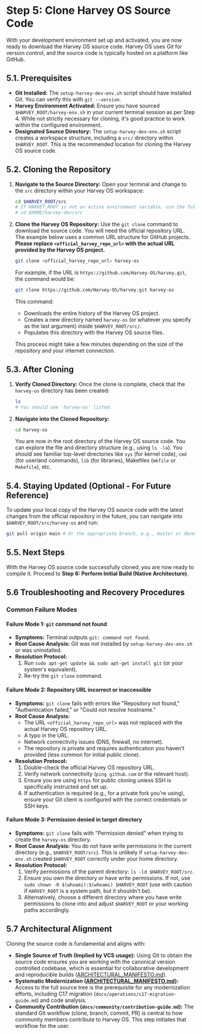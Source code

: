 # Step 5: Clone Harvey OS Source Code

With your development environment set up and activated, you are now ready to download the Harvey OS source code. Harvey OS uses Git for version control, and the source code is typically hosted on a platform like GitHub.

## 5.1. Prerequisites

*   **Git Installed:** The `setup-harvey-dev-env.sh` script should have installed Git. You can verify this with `git --version`.
*   **Harvey Environment Activated:** Ensure you have sourced `$HARVEY_ROOT/harvey-env.sh` in your current terminal session as per Step 4. While not strictly necessary for cloning, it's good practice to work within the configured environment.
*   **Designated Source Directory:** The `setup-harvey-dev-env.sh` script creates a workspace structure, including a `src/` directory within `$HARVEY_ROOT`. This is the recommended location for cloning the Harvey OS source code.

## 5.2. Cloning the Repository

1.  **Navigate to the Source Directory:**
    Open your terminal and change to the `src` directory within your Harvey OS workspace:
    ```bash
    cd $HARVEY_ROOT/src
    # If HARVEY_ROOT is not an active environment variable, use the full path:
    # cd $HOME/harvey-dev/src
    ```

2.  **Clone the Harvey OS Repository:**
    Use the `git clone` command to download the source code. You will need the official repository URL. The example below uses a common URL structure for GitHub projects. **Please replace `<official_harvey_repo_url>` with the actual URL provided by the Harvey OS project.**
    ```bash
    git clone <official_harvey_repo_url> harvey-os
    ```
    For example, if the URL is `https://github.com/Harvey-OS/harvey.git`, the command would be:
    ```bash
    git clone https://github.com/Harvey-OS/harvey.git harvey-os
    ```
    This command:
    *   Downloads the entire history of the Harvey OS project.
    *   Creates a new directory named `harvey-os` (or whatever you specify as the last argument) inside `$HARVEY_ROOT/src/`.
    *   Populates this directory with the Harvey OS source files.

    This process might take a few minutes depending on the size of the repository and your internet connection.

## 5.3. After Cloning

1.  **Verify Cloned Directory:**
    Once the clone is complete, check that the `harvey-os` directory has been created:
    ```bash
    ls
    # You should see 'harvey-os' listed.
    ```

2.  **Navigate into the Cloned Repository:**
    ```bash
    cd harvey-os
    ```
    You are now in the root directory of the Harvey OS source code. You can explore the file and directory structure (e.g., using `ls -la`). You should see familiar top-level directories like `sys` (for kernel code), `cmd` (for userland commands), `lib` (for libraries), Makefiles (`mkfile` or `Makefile`), etc.

## 5.4. Staying Updated (Optional - For Future Reference)

To update your local copy of the Harvey OS source code with the latest changes from the official repository in the future, you can navigate into `$HARVEY_ROOT/src/harvey-os` and run:
```bash
git pull origin main # Or the appropriate branch, e.g., master or develop
```

## 5.5. Next Steps

With the Harvey OS source code successfully cloned, you are now ready to compile it. Proceed to **Step 6: Perform Initial Build (Native Architecture)**.

## 5.6 Troubleshooting and Recovery Procedures

### Common Failure Modes

#### Failure Mode 1: `git` command not found
*   **Symptoms:** Terminal outputs `git: command not found`.
*   **Root Cause Analysis:** Git was not installed by `setup-harvey-dev-env.sh` or was uninstalled.
*   **Resolution Protocol:**
    1.  Run `sudo apt-get update && sudo apt-get install git` (or your system's equivalent).
    2.  Re-try the `git clone` command.

#### Failure Mode 2: Repository URL incorrect or inaccessible
*   **Symptoms:** `git clone` fails with errors like "Repository not found," "Authentication failed," or "Could not resolve hostname."
*   **Root Cause Analysis:**
    *   The URL `<official_harvey_repo_url>` was not replaced with the actual Harvey OS repository URL.
    *   A typo in the URL.
    *   Network connectivity issues (DNS, firewall, no internet).
    *   The repository is private and requires authentication you haven't provided (less common for initial public clone).
*   **Resolution Protocol:**
    1.  Double-check the official Harvey OS repository URL.
    2.  Verify network connectivity (`ping github.com` or the relevant host).
    3.  Ensure you are using `https` for public cloning unless SSH is specifically instructed and set up.
    4.  If authentication is required (e.g., for a private fork you're using), ensure your Git client is configured with the correct credentials or SSH keys.

#### Failure Mode 3: Permission denied in target directory
*   **Symptoms:** `git clone` fails with "Permission denied" when trying to create the `harvey-os` directory.
*   **Root Cause Analysis:** You do not have write permissions in the current directory (e.g., `$HARVEY_ROOT/src`). This is unlikely if `setup-harvey-dev-env.sh` created `$HARVEY_ROOT` correctly under your home directory.
*   **Resolution Protocol:**
    1.  Verify permissions of the parent directory: `ls -ld $HARVEY_ROOT/src`.
    2.  Ensure you own the directory or have write permissions. If not, use `sudo chown -R $(whoami):$(whoami) $HARVEY_ROOT` (use with caution if `HARVEY_ROOT` is a system path, but it shouldn't be).
    3.  Alternatively, choose a different directory where you have write permissions to clone into and adjust `$HARVEY_ROOT` or your working paths accordingly.

## 5.7 Architectural Alignment

Cloning the source code is fundamental and aligns with:

*   **Single Source of Truth (Implied by VCS usage):** Using Git to obtain the source code ensures you are working with the canonical version controlled codebase, which is essential for collaborative development and reproducible builds ([ARCHITECTURAL_MANIFESTO.md](../../ARCHITECTURAL_MANIFESTO.md#7-environmental-resilience-and-reproducible-builds)).
*   **Systematic Modernization ([ARCHITECTURAL_MANIFESTO.md](../../ARCHITECTURAL_MANIFESTO.md#4-modernization-principles)):** Access to the full source tree is the prerequisite for any modernization efforts, including C17 migration (`docs/operations/c17-migration-guide.md`) and code analysis.
*   **Community Contribution (`docs/community/contribution-guide.md`):** The standard Git workflow (clone, branch, commit, PR) is central to how community members contribute to Harvey OS. This step initiates that workflow for the user.
